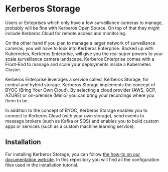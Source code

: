 # Kerberos Storage

Users or Enteprises which only have a few surveillance cameras to manage, probably will be fine with Kerberos Open Source. On top of that they might include Kerberos Cloud for remote access and monitoring.

On the other hand if you plan to manage a larger network of surveillance cameras, you will have to look into Kerberos Enterprise. Backed up with Kubernetes, Kerberos Enterprise, will give you the real super powers to your scale surveillance camera landscape. Kerberos Enterprise comes with a Front-End to manage and scale your deployments inside a Kubernetes Cluster.

Kerberos Enterprise leverages a service called, Kerberos Storage, for central and hybrid storage. Kerberos Storage implements the concept of BYOC (Bring Your Own Cloud). By selecting a cloud provider (AWS, GCP, AZURE) or on-premise (Minio) you can bring your recordings where you them to be.

In addition to the concept of BYOC, Kerberos Storage enables you to connect to Kerberos Cloud (with your own storage), send events to message brokers (such as Kafka or SQS) and enables you to build custom apps or services (such as a custom machine learning service).

## Installation

For installing Kerberos Storage, you can follow [the how-to on our documentation website](https://doc.kerberos.io/storage/installation). In this repository you will find all the configuration files used in the installation tutorial.
